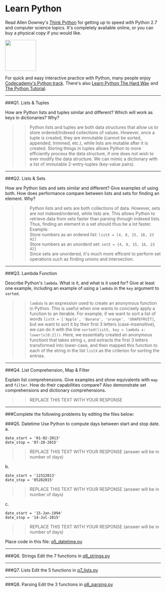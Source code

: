 # Learn Python

Read Allen Downey's [Think Python](http://www.greenteapress.com/thinkpython/) for getting up to speed with Python 2.7 and computer science topics. It's completely available online, or you can buy a physical copy if you would like.

<a href="http://www.greenteapress.com/thinkpython/"><img src="img/think_python.png" style="width: 100px;" target="_blank"></a>

For quick and easy interactive practice with Python, many people enjoy [Codecademy's Python track](http://www.codecademy.com/en/tracks/python). There's also [Learn Python The Hard Way](http://learnpythonthehardway.org/book/) and [The Python Tutorial](https://docs.python.org/2/tutorial/).

---

###Q1. Lists &amp; Tuples

How are Python lists and tuples similar and different? Which will work as keys in dictionaries? Why?

>> Python lists and tuples are both data structures that allow us to store ordered/indexed collections of values. However, once a tuple is created, they are immutable (cannot be sorted, appended, trimmed, etc.), while lists are mutable after it is created. Storing things in tuples allows Python to more efficiently process the data structure, if one does not wish to ever modify the data structure. We can mimic a dictionary with a list of immutable 2-entry-tuples (key-value pairs).

---

###Q2. Lists &amp; Sets

How are Python lists and sets similar and different? Give examples of using both. How does performance compare between lists and sets for finding an element. Why?

>> Python lists and sets are both collections of data. However, sets are not indexed/ordered, while lists are. This allows Python to retrieve data from sets faster than parsing through indexed lists. Thus, finding an element in a set should thus be a lot faster.  
Example:  
Store numbers as an ordered list: `listX = [4, 8, 15, 16, 23 42]`  
Store numbers as an unorderd set: `setX = {4, 8, 15, 16, 23 42}`  
Since sets are unordered, it's much more efficent to perform set operations such as finding unions and intersection. 

---

###Q3. Lambda Function

Describe Python's `lambda`. What is it, and what is it used for? Give at least one example, including an example of using a `lambda` in the `key` argument to `sorted`.

>> `lambda` is an expression used to create an anonymous function in Python. This is useful when one wants to concisely apply a function to an iterable. For example, if we want to sort a list of words `listX = ['Apple', 'Banana', 'orange', 'GRAPEFRUIT]`, but we want to sort it by their first 3 letters (case-insensitive), we can do it with the line `sorted(listX, key = lambda x: lower(x[0:2]))`. Here, we essentially created an anonymous functiont that takes string `x`, and extracts the first 3 letters transformed into lower-case, and then mapped this function to each of the string in the list `listX` as the criterion for sorting the entries.

---

###Q4. List Comprehension, Map &amp; Filter

Explain list comprehensions. Give examples and show equivalents with `map` and `filter`. How do their capabilities compare? Also demonstrate set comprehensions and dictionary comprehensions.

>> REPLACE THIS TEXT WITH YOUR RESPONSE

---

###Complete the following problems by editing the files below:

###Q5. Datetime
Use Python to compute days between start and stop date.   
a.  

```
date_start = '01-02-2013'    
date_stop = '07-28-2015'
```

>> REPLACE THIS TEXT WITH YOUR RESPONSE (answer will be in number of days)

b.  
```
date_start = '12312013'  
date_stop = '05282015'  
```

>> REPLACE THIS TEXT WITH YOUR RESPONSE (answer will be in number of days)

c.  
```
date_start = '15-Jan-1994'      
date_stop = '14-Jul-2015'  
```

>> REPLACE THIS TEXT WITH YOUR RESPONSE  (answer will be in number of days)

Place code in this file: [q5_datetime.py](python/q5_datetime.py)

---

###Q6. Strings
Edit the 7 functions in [q6_strings.py](python/q6_strings.py)

---

###Q7. Lists
Edit the 5 functions in [q7_lists.py](python/q7_lists.py)

---

###Q8. Parsing
Edit the 3 functions in [q8_parsing.py](python/q8_parsing.py)





